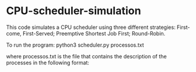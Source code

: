 # CPU-scheduler-simulation


This code simulates a CPU scheduler using three different strategies: First-come, First-Served; Preemptive Shortest Job First; Round-Robin.

To run the program:
python3 scheduler.py processos.txt

where processos.txt is the file that contains the description of the processes in the following format:
<ID> <Arrival> <Length>
